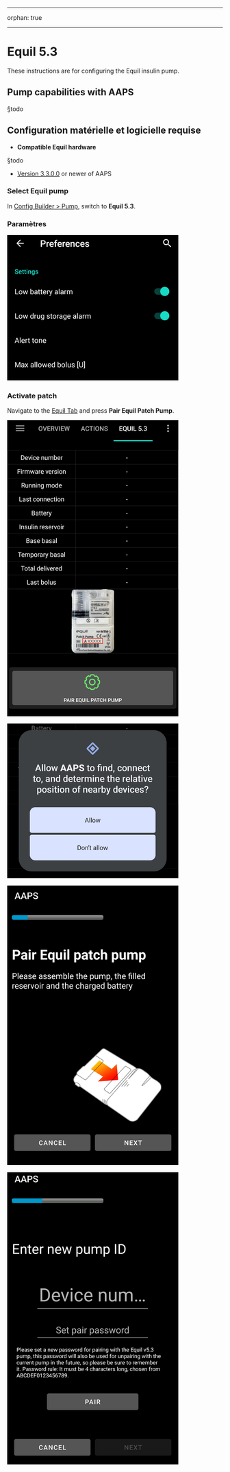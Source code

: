 - - -
orphan: true
- - -

# Equil 5.3

These instructions are for configuring the Equil insulin pump.

## Pump capabilities with AAPS

§todo

## Configuration matérielle et logicielle requise
* **Compatible Equil hardware**

§todo

* [Version 3.3.0.0](#version3300) or newer of AAPS

### Select Equil pump

In [Config Builder > Pump](#Config-Builder-pump), switch to **Equil 5.3**.

### Paramètres

![settings.png](../images/Equil/settings.png)

### Activate patch

Navigate to the [Equil Tab](#overview) and press **Pair Equil Patch Pump**.

![overview.png](../images/Equil/overview.png)

![activate1.png](../images/Equil/activate1.png)

![activate2.png](../images/Equil/activate2.png)

![activate3.png](../images/Equil/activate3.png)